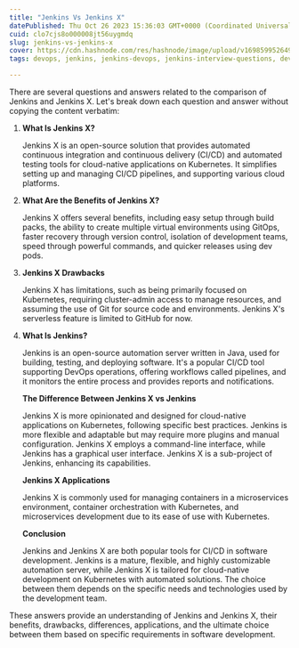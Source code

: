 ```yaml
---
title: "Jenkins Vs Jenkins X"
datePublished: Thu Oct 26 2023 15:36:03 GMT+0000 (Coordinated Universal Time)
cuid: clo7cjs8o000008jt56uygmdq
slug: jenkins-vs-jenkins-x
cover: https://cdn.hashnode.com/res/hashnode/image/upload/v1698599526493/545c6c89-b68b-43a2-a223-bd66c344b709.jpeg
tags: devops, jenkins, jenkins-devops, jenkins-interview-questions, devops-interview-questions-and-answers

---
```


There are several questions and answers related to the comparison of Jenkins and Jenkins X. Let's break down each question and answer without copying the content verbatim:

1. **What Is Jenkins X?**
    
    Jenkins X is an open-source solution that provides automated continuous integration and continuous delivery (CI/CD) and automated testing tools for cloud-native applications on Kubernetes. It simplifies setting up and managing CI/CD pipelines, and supporting various cloud platforms.
    
2. **What Are the Benefits of Jenkins X?**
    
    Jenkins X offers several benefits, including easy setup through build packs, the ability to create multiple virtual environments using GitOps, faster recovery through version control, isolation of development teams, speed through powerful commands, and quicker releases using dev pods.
    
3. **Jenkins X Drawbacks**
    
    Jenkins X has limitations, such as being primarily focused on Kubernetes, requiring cluster-admin access to manage resources, and assuming the use of Git for source code and environments. Jenkins X's serverless feature is limited to GitHub for now.
    
4. **What Is Jenkins?**
    
    Jenkins is an open-source automation server written in Java, used for building, testing, and deploying software. It's a popular CI/CD tool supporting DevOps operations, offering workflows called pipelines, and it monitors the entire process and provides reports and notifications.
    
    **The Difference Between Jenkins X vs Jenkins**
    
    Jenkins X is more opinionated and designed for cloud-native applications on Kubernetes, following specific best practices. Jenkins is more flexible and adaptable but may require more plugins and manual configuration. Jenkins X employs a command-line interface, while Jenkins has a graphical user interface. Jenkins X is a sub-project of Jenkins, enhancing its capabilities.
    
    **Jenkins X Applications**
    
    Jenkins X is commonly used for managing containers in a microservices environment, container orchestration with Kubernetes, and microservices development due to its ease of use with Kubernetes.
    
    **Conclusion**
    
    Jenkins and Jenkins X are both popular tools for CI/CD in software development. Jenkins is a mature, flexible, and highly customizable automation server, while Jenkins X is tailored for cloud-native development on Kubernetes with automated solutions. The choice between them depends on the specific needs and technologies used by the development team.
    

These answers provide an understanding of Jenkins and Jenkins X, their benefits, drawbacks, differences, applications, and the ultimate choice between them based on specific requirements in software development.